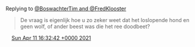 Replying to [@BoswachterTim and @FredKlooster](https://twitter.com/@BoswachterTim/status/1380570553526931456)

> De vraag is eigenlijk hoe u zo zeker weet dat het loslopende hond en geen wolf, of ander beest was die het ree doodbeet?

<img src="../../media/tweet.ico" width="12" /> [Sun Apr 11 16:32:42 +0000 2021](https://twitter.com/DromerDenker/status/1381284078700335105)